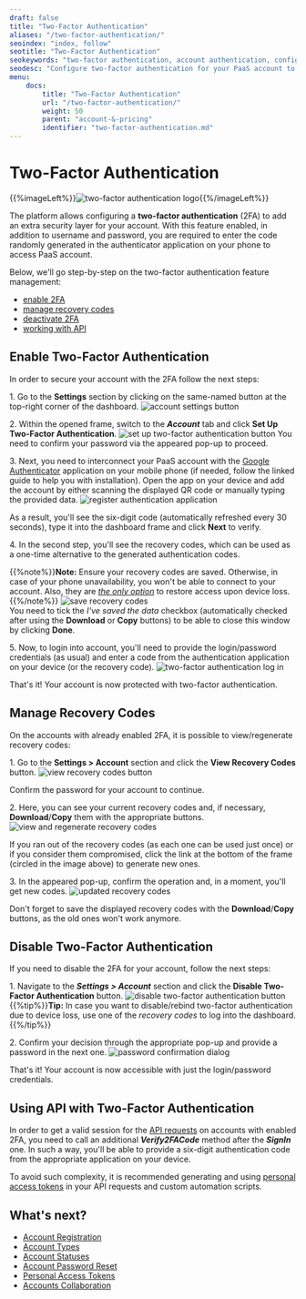 ```yaml
---
draft: false
title: "Two-Factor Authentication"
aliases: "/two-factor-authentication/"
seoindex: "index, follow"
seotitle: "Two-Factor Authentication"
seokeywords: "two-factor authentication, account authentication, configure authentification, account safety, account access, phone authentication, login password authentication, authenticator application, two steps access, two steps authentication, account access verification, access verification, mobile phone authentication, access recovery codes, access codes, enable two factor auth"
seodesc: "Configure two-factor authentication for your PaaS account to ensure your environments safety. Protect your data with both login/password authentication and a code randomly generated in the authenticator application on your phone."
menu: 
    docs:
        title: "Two-Factor Authentication"
        url: "/two-factor-authentication/"
        weight: 50
        parent: "account-&-pricing"
        identifier: "two-factor-authentication.md"
---
```


# Two-Factor Authentication

{{%imageLeft%}}![two-factor authentication logo](01--two-factor-authentication-logo.png){{%/imageLeft%}}

The platform allows configuring a **two-factor authentication** (2FA) to add an extra security layer for your account. With this feature enabled, in addition to username and password, you are required to enter the code randomly generated in the authenticator application on your phone to access PaaS account.

Below, we'll go step-by-step on the two-factor authentication feature management:

* [enable 2FA](#enable)
* [manage recovery codes](#manage)
* <a href="#disable" id="enable">deactivate 2FA</a>
* [working with API](#api)


## Enable Two-Factor Authentication
In order to secure your account with the 2FA follow the next steps:

1\. Go to the **Settings** section by clicking on the same-named button at the top-right corner of the dashboard.
![account settings button](02-account-settings-button.png)

2\. Within the opened frame, switch to the ***Account*** tab and click **Set Up Two-Factor Authentication**.
![set up two-factor authentication button](03--set-up-two-factor-authentication-button.png)
You need to confirm your password via the appeared pop-up to proceed.

3\. Next, you need to interconnect your PaaS account with the [Google Authenticator](https://support.google.com/accounts/answer/1066447) application on your mobile phone (if needed, follow the linked guide to help you with installation). Open the app on your device and add the account by either scanning the displayed QR code or manually typing the provided data.
![register authentication application](04-register-authentication-application.png)

As a result, you'll see the six-digit code (automatically refreshed every 30 seconds), type it into the dashboard frame and click **Next** to verify.

4\. In the second step, you'll see the recovery codes, which can be used as a one-time alternative to the generated authentication codes.

{{%note%}}**Note:** Ensure your recovery codes are saved. Otherwise, in case of your phone unavailability, you won't be able to connect to your account. Also, they are <u>*the only option*</u> to restore access upon device loss.{{%/note%}}
![save recovery codes](05-save-recovery-codes.png)  
You need to tick the *I've saved the data* checkbox (automatically checked after using the **Download** or **Copy** buttons) to be able to close this window by clicking **Done**.

5\. Now, to login into account, you'll need to provide the login/password credentials (as usual) and enter a code from the authentication application on your device (or the recovery code).
![two-factor authentication log in](06--two-factor-authentication-log-in.png)<a id="manage"></a>

That's it! Your account is now protected with two-factor authentication.

## Manage Recovery Codes
On the accounts with already enabled 2FA, it is possible to view/regenerate recovery codes:

1\. Go to the **Settings > Account** section and click the **View Recovery Codes** button.
![view recovery codes button](07-view-recovery-codes-button.png)

Confirm the password for your account to continue.

2\. Here, you can see your current recovery codes and, if necessary, **Download**/**Copy** them with the appropriate buttons.
![view and regenerate recovery codes](08-view-and-regenerate-recovery-codes.png)

If you ran out of the recovery codes (as each one can be used just once) or if you consider them compromised, click the link at the bottom of the frame (circled in the image above) to generate new ones.

3\. In the appeared pop-up, confirm the operation and, in a moment, you'll get new codes.
![updated recovery codes](09-updated-recovery-codes.png)<a id="disable"></a>

Don't forget to save the displayed recovery codes with the **Download**/**Copy** buttons, as the old ones won't work anymore.

## Disable Two-Factor Authentication
If you need to disable the 2FA for your account, follow the next steps:

1\. Navigate to the *<b>Settings &gt; Account</b>* section and click the **Disable Two-Factor Authentication** button.
![disable two-factor authentication button](10--disable-two-factor-authentication-button.png)
{{%tip%}}**Tip:** In case you want to disable/rebind two-factor authentication due to device loss, use one of the *recovery codes* to log into the dashboard.{{%/tip%}}

2\. Confirm your decision through the appropriate pop-up and provide a password in the next one.
![password confirmation  dialog](pasted-image-0.png)

That's it! Your account is now accessible with just the login/password credentials.

## Using API with Two-Factor Authentication
In order to get a valid session for the [API requests](https://www.virtuozzo.com/application-platform-api-docs/) on accounts with enabled 2FA, you need to call an additional ***Verify2FACode*** method after the *<b>SignIn</b>* one. In such a way, you'll be able to provide a six-digit authentication code from the appropriate application on your device.

To avoid such complexity, it is recommended generating and using [personal access tokens](/personal-access-tokens) in your API requests and custom automation scripts.

## What's next?

* [Account Registration](/account/)
* [Account Types](/types-of-accounts/)
* [Account Statuses](/account-statuses/)
* [Account Password Reset](/account-password-reset/)
* [Personal Access Tokens](/personal-access-tokens/)
* [Accounts Collaboration](/account-collaboration/)